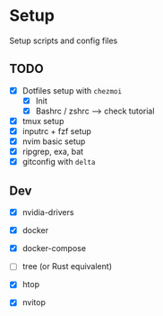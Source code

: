 # Setup
Setup scripts and config files



## TODO
* [x] Dotfiles setup with `chezmoi`
  * [x] Init
  * [x] Bashrc / zshrc --> check tutorial
* [x] tmux setup
* [x] inputrc + fzf setup
* [x] nvim basic setup
* [x] ripgrep, exa, bat
* [x] gitconfig with `delta`

## Dev
- [x] nvidia-drivers
- [x] docker
- [x] docker-compose
- [ ] tree (or Rust equivalent)
- [x] htop
- [x] nvitop



